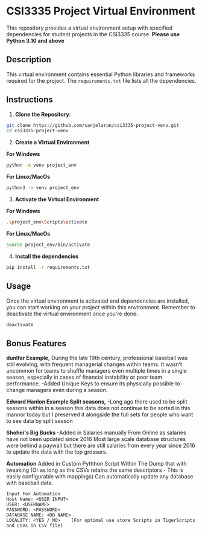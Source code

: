 # CSI3335 Project Virtual Environment

This repository provides a virtual environment setup with specified dependencies for student projects in the CSI3335 course. **Please use Python 3.10 and above**

## Description

This virtual environment contains essential Python libraries and frameworks required for the project. The `requirements.txt` file lists all the dependencies.

## Instructions


1. **Clone the Repository**:

```bash
git clone https://github.com/sanjelarun/csi3335-project-venv.git
cd csi3335-project-venv
```

2. **Create a Virtual Environment**

**For Windows**
```bash
python -m venv project_env
```
**For Linux/MacOs**
```bash
python3 -m venv project_env

```
3. **Activate the Virtual Environment**

**For Windows**
```bash
.\project_env\Scripts\activate
```
**For Linux/MacOs**
```bash
source project_env/bin/activate
```

4. **Install the dependencies**
```bash
pip install -r requirements.txt
```

## Usage

Once the virtual environment is activated and dependencies are installed, you can start working on your project within this environment. Remember to deactivate the virtual environment once you're done:

```bash
deactivate
```


## Bonus Features
**dunlfar Example,**
During the late 19th century, professional baseball was still evolving, with frequent managerial changes within teams. It wasn’t uncommon for teams to shuffle managers even multiple times in a single season, especially in cases of financial instability or poor team performance.
-Added Unique Keys to ensure its physically possible to change managers even during a season.

**Edward Hanlon Example Split seasons,**
-Long ago there used to be split seasons within in a season this data does not continue to be sorted in this mannor today but I preserved it alongside the full sets for people who want to see data by split season

**Shohei's Big Bucks**
-Added in Salaries manually From Online as salaries have not been updated since 2016 Most large scale database structures were behind a paywall but there are still salaries from every year since 2016 to update the data with the top grossers.

**Automation**
Added in Custom Pythhon Script Within The Dump that with tweaking (Or as long as the CSVs retains the same descriptors - This is easily configurable with mappings) Can automatically update any database with baseball data.

```
Input For Automation
Host Name: <USER INPUT>
USER: <USERNAME>
PASSWORD: <PASSWORD>
DATABASE NAME: <DB NAME>
LOCALITY: <YES / NO>    (For optimal use store Scripts in TigerScripts and CSVs in CSV file)
```

